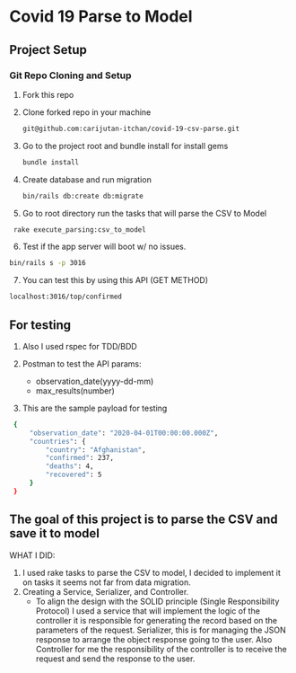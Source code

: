 # Covid 19 Parse to Model

## Project Setup

### Git Repo Cloning and Setup

1. Fork this repo
2. Clone forked repo in your machine

   ```bash
   git@github.com:carijutan-itchan/covid-19-csv-parse.git
   ```
3. Go to the project root and bundle install for install gems

   ```bash
   bundle install
   ```
4. Create database and run migration

   ```bash
   bin/rails db:create db:migrate
   ```
5.  Go to root directory run the tasks that will parse the CSV to Model

  ```bash
   rake execute_parsing:csv_to_model
   ```

 6. Test if the app server will boot w/ no issues.

   ```bash
   bin/rails s -p 3016
   ```
 7. You can test this by using this API (GET METHOD)
   ```bash
   localhost:3016/top/confirmed
   ```
   
 ## For testing
 1. Also I used rspec for TDD/BDD
 2. Postman to test the API
    params: 
      - observation_date(yyyy-dd-mm)
      - max_results(number)
      
 3. This are the sample payload for testing
 
   ```bash
    {
        "observation_date": "2020-04-01T00:00:00.000Z",
        "countries": {
            "country": "Afghanistan",
            "confirmed": 237,
            "deaths": 4,
            "recovered": 5
        }
    }
   ```


## The goal of this project is to parse the CSV and save it to model

WHAT I DID:

  1. I used rake tasks to parse the CSV to model, I decided to implement it on tasks it seems not far from data migration.
  2. Creating a Service, Serializer, and Controller.
        - To align the design with the SOLID principle (Single Responsibility Protocol) I used a service that will implement the logic of the controller it is responsible for generating the record based on the parameters of the request. Serializer, this is for managing the JSON response to arrange the object response going to the user. Also Controller for me the responsibility of the controller is to receive the request and send the response to the user.
 

